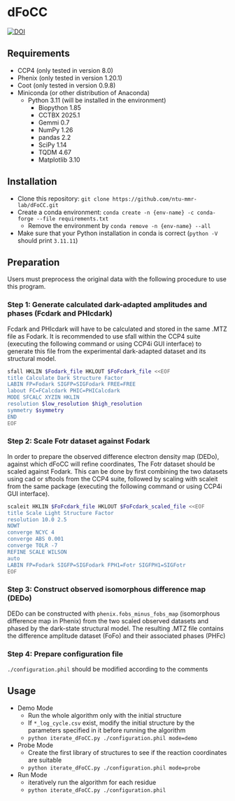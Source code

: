 # dFoCC

[![DOI](https://zenodo.org/badge/105618413.svg)](https://doi.org/10.5281/zenodo.16946872)

## Requirements

- CCP4 (only tested in version 8.0)
- Phenix (only tested in version 1.20.1)
- Coot (only tested in version 0.9.8)
- Miniconda (or other distribution of Anaconda)
  - Python 3.11 (will be installed in the environment)
    - Biopython 1.85
    - CCTBX 2025.1
    - Gemmi 0.7
    - NumPy 1.26
    - pandas 2.2
    - SciPy 1.14
    - TQDM 4.67
    - Matplotlib 3.10

## Installation

- Clone this repository: `git clone https://github.com/ntu-mmr-lab/dFoCC.git`
- Create a conda environment: `conda create -n {env-name} -c conda-forge --file requirements.txt`
  - Remove the environment by `conda remove -n {env-name} --all`
- Make sure that your Python installation in conda is correct (`python -V` should print `3.11.11`)

## Preparation

Users must preprocess the original data with the following procedure to use this program.

### Step 1: Generate calculated dark-adapted amplitudes and phases (Fcdark and PHIcdark)

Fcdark and PHIcdark will have to be calculated and stored in the same .MTZ file as Fodark. It is recommended to use sfall within the CCP4 suite (executing the following command or using CCP4i GUI interface) to generate this file from the experimental dark-adapted dataset and its structural model.

```bash
sfall HKLIN $Fodark_file HKLOUT $FoFcdark_file <<EOF
title Calculate Dark Structure Factor
LABIN FP=Fodark SIGFP=SIGFodark FREE=FREE
labout FC=FCalcdark PHIC=PHICalcdark
MODE SFCALC XYZIN HKLIN
resolution $low_resolution $high_resolution
symmetry $symmetry
END
EOF
```

### Step 2: Scale Fotr dataset against Fodark

In order to prepare the observed difference electron density map (DEDo), against which dFoCC will refine coordinates, The Fotr dataset should be scaled against Fodark. This can be done by first combining the two datasets using cad or sftools from the CCP4 suite, followed by scaling with scaleit from the same package (executing the following command or using CCP4i GUI interface).

```bash
scaleit HKLIN $FoFcdark_file HKLOUT $FoFcdark_scaled_file <<EOF
title Scale Light Structure Factor
resolution 10.0 2.5
NOWT
converge NCYC 4
converge ABS 0.001
converge TOLR -7
REFINE SCALE WILSON
auto
LABIN FP=Fodark SIGFP=SIGFodark FPH1=Fotr SIGFPH1=SIGFotr
EOF
```

### Step 3: Construct observed isomorphous difference map (DEDo)

DEDo can be constructed with `phenix.fobs_minus_fobs_map` (isomorphous difference map in Phenix) from the two scaled observed datasets and phased by the dark-state structural model. The resulting .MTZ file contains the difference amplitude dataset (FoFo) and their associated phases (PHFc)

### Step 4: Prepare configuration file

`./configuration.phil` should be modified according to the comments

## Usage

- Demo Mode
  - Run the whole algorithm only with the initial structure
  - If `*_log_cycle.csv` exist, modify the initial structure by the parameters specified in it before running the algorithm
  - `python iterate_dFoCC.py ./configuration.phil mode=demo`
- Probe Mode
  - Create the first library of structures to see if the reaction coordinates are suitable
  - `python iterate_dFoCC.py ./configuration.phil mode=probe`
- Run Mode
  - iteratively run the algorithm for each residue
  - `python iterate_dFoCC.py ./configuration.phil`
